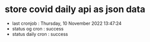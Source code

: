 # store covid daily api as json data

- last cronjob : Thursday, 10 November 2022 13:47:24
- status og cron : success
- status daily cron : success
      
      